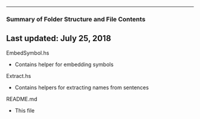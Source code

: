 --------------------------------------------------
### Summary of Folder Structure and File Contents
Last updated: July 25, 2018
--------------------------------------------------

EmbedSymbol.hs
  - Contains helper for embedding symbols

Extract.hs
  - Contains helpers for extracting names from sentences

README.md
  - This file